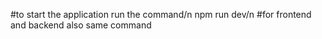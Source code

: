 #to start the application run the command/n
npm run dev/n
#for frontend and backend also same command
